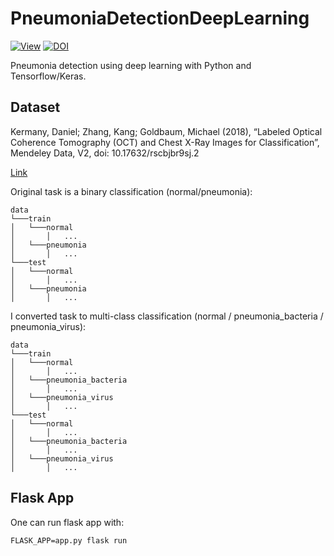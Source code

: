 # PneumoniaDetectionDeepLearning

[![View](https://img.shields.io/badge/View%20in%20nbviewer-View%20-orange)](https://nbviewer.jupyter.org/github/mrtkp9993/PneumoniaDetectionDeepLearning/blob/main/notebook_wip.ipynb)
[![DOI](https://zenodo.org/badge/313400337.svg)](https://zenodo.org/badge/latestdoi/313400337)


Pneumonia detection using deep learning with Python and Tensorflow/Keras.

## Dataset

Kermany, Daniel; Zhang, Kang; Goldbaum, Michael (2018), “Labeled Optical Coherence Tomography (OCT) and Chest X-Ray Images for Classification”, Mendeley Data, V2, doi: 10.17632/rscbjbr9sj.2

[Link](https://data.mendeley.com/datasets/rscbjbr9sj/2)

Original task is a binary classification (normal/pneumonia):

```
data
└───train
│   └───normal
│       │   ...
│   └───pneumonia
│       │   ...
└───test
│   └───normal
│       │   ...
│   └───pneumonia
│       │   ...
```

I converted task to multi-class classification (normal / pneumonia_bacteria / pneumonia_virus):

```
data
└───train
│   └───normal
│       │   ...
│   └───pneumonia_bacteria
│       │   ...
│   └───pneumonia_virus
│       │   ...
└───test
│   └───normal
│       │   ...
│   └───pneumonia_bacteria
│       │   ...
│   └───pneumonia_virus
│       │   ...
```

## Flask App

One can run flask app with:

```
FLASK_APP=app.py flask run
```
